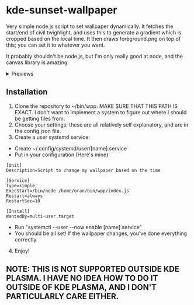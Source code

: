 # kde-sunset-wallpaper
Very simple node.js script to set wallpaper dynamically. It fetches the start/end of civil twighlight, and uses this to generate a gradient which is cropped based on the local time. It then draws foreground.png on top of this; you can set it to whatever you want.

It probably shouldn't be node.js, but I'm only really good at node, and the canvas library is amazing
<details>
<summary>Previews</summary>
<img src=https://user-images.githubusercontent.com/77183348/218139259-9f645961-9b08-4604-83ee-9385dc6c8041.png>
<img src=https://user-images.githubusercontent.com/77183348/218139292-410dddfa-651b-49b6-8110-53ce6a3a88af.png>
<img src=https://user-images.githubusercontent.com/77183348/218139298-caca282b-19e1-41cc-8372-a69d36dfd8a4.png>
<img src=https://user-images.githubusercontent.com/77183348/218139321-155a052f-3f02-47d2-a5cb-e8f80e69c893.png>
(Gradient is customizable, and the foreground is old, but I'm too lazy to take new screenshots)
</details>

## Installation
1. Clone the repository to ~/bin/wpp. MAKE SURE THAT THIS PATH IS EXACT. I don't want to implement a system to figure out where I should be getting files from.
2. Choose your settings; these are all relatively self explanatory, and are in the config.json file.
3. Create a user systemd service:
 - Create ~/.config/systemd/user/[name].service
 - Put in your configuration (Here's mine)
 ```
 [Unit]
 Description=Script to change my wallpaper based on the time

 [Service]
 Type=simple
 ExecStart=/bin/node /home/oran/bin/wpp/index.js
 Restart=always
 RestartSec=10

 [Install]
 WantedBy=multi-user.target
 ```
 - Run "systemctl --user --now enable [name].service"
 - You should be all set! If the wallpaper changes, you've done everything correctly.
4. Enjoy!

## NOTE: THIS IS NOT SUPPORTED OUTSIDE KDE PLASMA. I HAVE NO IDEA HOW TO DO IT OUTSIDE OF KDE PLASMA, AND I DON'T PARTICULARLY CARE EITHER.
